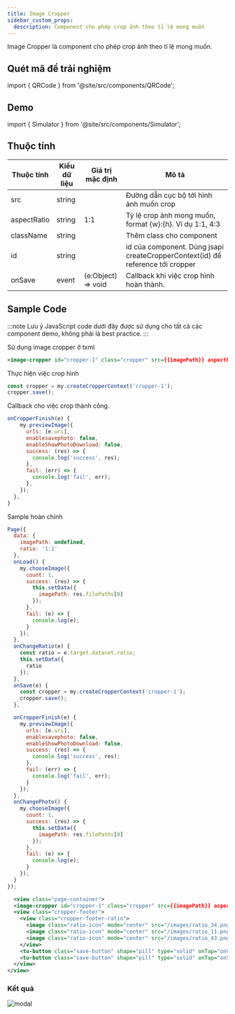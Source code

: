 ```yaml
---
title: Image Cropper
sidebar_custom_props:
  description: Component cho phép crop ảnh theo tỉ lệ mong muốn
---
```


Image Cropper là component cho phép crop ảnh theo tỉ lệ mong muốn.

## Quét mã để trải nghiệm

import { QRCode } from '@site/src/components/QRCode';

<QRCode page="pages/component/advance/utilities/image-cropper/index" />

## Demo

import { Simulator } from '@site/src/components/Simulator';

<Simulator page="pages/component/advance/utilities/image-cropper/index" />

## Thuộc tính

| Thuộc tính  | Kiểu dữ liệu | Giá trị mặc định   | Mô tả                                                                          |
| ----------- | ------------ | ------------------ | ------------------------------------------------------------------------------ |
| src         | string       |                    | Đường dẫn cục bộ tới hình ảnh muốn crop                                        |
| aspectRatio | string       | 1:1                | Tỷ lệ crop ảnh mong muốn, format {w}:{h}. Ví dụ 1:1, 4:3                       |
| className   | string       |                    | Thêm class cho component                                                       |
| id          | string       |                    | id của component. Dùng jsapi createCropperContext(id) để reference tới cropper |
| onSave      | event        | (e:Object) => void | Callback khi việc crop hình hoàn thành.                                        |

## Sample Code

:::note Lưu ý
JavaScript code dưới đây được sử dụng cho tất cả các component demo, không phải là best practice.
:::

Sử dụng image cropper ở txml

```xml
<image-cropper id="cropper-1" class="cropper" src={{imagePath}} aspectRatio={{ratio}} onSave="onCropperFinish" />
```

Thực hiện việc crop hình

```js
const cropper = my.createCropperContext('cropper-1');
cropper.save();
```

Callback cho việc crop thành công.

```js
onCropperFinish(e) {
    my.previewImage({
      urls: [e.uri],
      enablesavephoto: false,
      enableShowPhotoDownload: false,
      success: (res) => {
        console.log('success', res);
      },
      fail: (err) => {
        console.log('fail', err);
      },
    });
  },
}
```

Sample hoàn chỉnh

```js tittle=index.js
Page({
  data: {
    imagePath: undefined,
    ratio: '1:1'
  },
  onLoad() {
    my.chooseImage({
      count: 1,
      success: (res) => {
        this.setData({
          imagePath: res.filePaths[0]
        });
      },
      fail: (e) => {
        console.log(e);
      }
    });
  },
  onChangeRatio(e) {
    const ratio = e.target.dataset.ratio;
    this.setData({
      ratio
    });
  },
  onSave(e) {
    const cropper = my.createCropperContext('cropper-1');
    cropper.save();
  },

  onCropperFinish(e) {
    my.previewImage({
      urls: [e.uri],
      enablesavephoto: false,
      enableShowPhotoDownload: false,
      success: (res) => {
        console.log('success', res);
      },
      fail: (err) => {
        console.log('fail', err);
      }
    });
  },
  onChangePhoto() {
    my.chooseImage({
      count: 1,
      success: (res) => {
        this.setData({
          imagePath: res.filePaths[0]
        });
      },
      fail: (e) => {
        console.log(e);
      }
    });
  }
});
```

```xml
  <view class="page-container">
  <image-cropper id="cropper-1" class="cropper" src={{imagePath}} aspectRatio={{ratio}} onSave="onCropperFinish" />
  <view class="cropper-footer">
    <view class="cropper-footer-ratio">
      <image class="ratio-icon" mode="center" src="/images/ratio_34.png" onTap="onChangeRatio" data-ratio="3:4"></image>
      <image class="ratio-icon" mode="center" src="/images/ratio_11.png" onTap="onChangeRatio" data-ratio="1:1"></image>
      <image class="ratio-icon" mode="center" src="/images/ratio_43.png" onTap="onChangeRatio" data-ratio="4:3"></image>
    </view>
    <tu-button class="save-button" shape="pill" type="solid" onTap="onChangePhoto">Album</tu-button>
    <tu-button class="save-button" shape="pill" type="solid" onTap="onSave">Save</tu-button>
  </view>
</view>
```

### Kết quả

<div style={{
    display:'flex',
    flexDirection:'row',
    justifyContent:'space-around',
    widht:'100%',
    background:'#f2f4f5',
    padding:'24px',
    borderRadius:'4px'
  }}>
  <div>
      <img style={{maxWidth: 300}} alt="modal" src="/img/image-cropper.jpg"/>
  </div>
</div>
